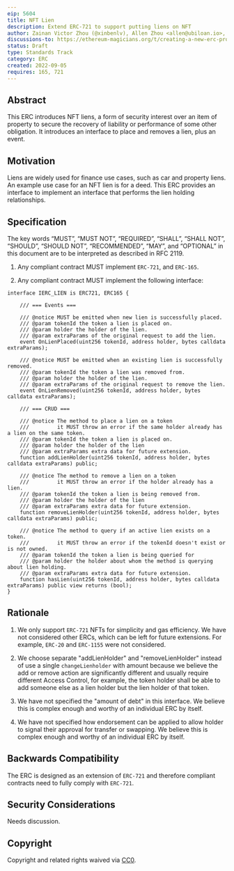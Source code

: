 ```yaml
---
eip: 5604
title: NFT Lien
description: Extend ERC-721 to support putting liens on NFT
author: Zainan Victor Zhou (@xinbenlv), Allen Zhou <allen@ubiloan.io>, Alex Qin <alex@ubiloan.io>
discussions-to: https://ethereum-magicians.org/t/creating-a-new-erc-proposal-for-nft-lien/10683
status: Draft
type: Standards Track
category: ERC
created: 2022-09-05
requires: 165, 721
---
```


## Abstract

This ERC introduces NFT liens, a form of security interest over an item of property to secure the recovery of liability or performance of some other obligation. It introduces an interface to place and removes a lien, plus an event.

## Motivation

Liens are widely used for finance use cases, such as car and property liens. An example use case for an NFT lien is for a deed.
This ERC provides an interface to implement an interface that performs the lien holding relationships.

## Specification

The key words “MUST”, “MUST NOT”, “REQUIRED”, “SHALL”, “SHALL NOT”, “SHOULD”, “SHOULD NOT”, “RECOMMENDED”, “MAY”, and “OPTIONAL” in this document are to be interpreted as described in RFC 2119.

1. Any compliant contract MUST implement `ERC-721`, and `ERC-165`.

2. Any compliant contract MUST implement the following interface:

```solidity
interface IERC_LIEN is ERC721, ERC165 {

    /// === Events ===

    /// @notice MUST be emitted when new lien is successfully placed.
    /// @param tokenId the token a lien is placed on.
    /// @param holder the holder of the lien.
    /// @param extraParams of the original request to add the lien.
    event OnLienPlaced(uint256 tokenId, address holder, bytes calldata extraParams);

    /// @notice MUST be emitted when an existing lien is successfully removed.
    /// @param tokenId the token a lien was removed from.
    /// @param holder the holder of the lien.
    /// @param extraParams of the original request to remove the lien.
    event OnLienRemoved(uint256 tokenId, address holder, bytes calldata extraParams);

    /// === CRUD ===

    /// @notice The method to place a lien on a token
    ///         it MUST throw an error if the same holder already has a lien on the same token.
    /// @param tokenId the token a lien is placed on.
    /// @param holder the holder of the lien
    /// @param extraParams extra data for future extension.
    function addLienHolder(uint256 tokenId, address holder, bytes calldata extraParams) public;

    /// @notice The method to remove a lien on a token
    ///         it MUST throw an error if the holder already has a lien.
    /// @param tokenId the token a lien is being removed from.
    /// @param holder the holder of the lien
    /// @param extraParams extra data for future extension.
    function removeLienHolder(uint256 tokenId, address holder, bytes calldata extraParams) public;

    /// @notice The method to query if an active lien exists on a token.
    ///         it MUST throw an error if the tokenId doesn't exist or is not owned.
    /// @param tokenId the token a lien is being queried for
    /// @param holder the holder about whom the method is querying about lien holding.
    /// @param extraParams extra data for future extension.
    function hasLien(uint256 tokenId, address holder, bytes calldata extraParams) public view returns (bool);
}
```

## Rationale

1. We only support `ERC-721` NFTs for simplicity and gas efficiency. We have not considered other ERCs, which can be left for future extensions. For example, `ERC-20` and `ERC-1155` were not considered.

2. We choose separate "addLienHolder" and "removeLienHolder" instead of use a single `changeLienholder` with amount because we believe
the add or remove action are significantly different and usually require different Access Control,
for example, the token holder shall be able to add someone else as a lien holder but the lien holder of that token.

3. We have not specified the "amount of debt" in this interface. We believe this is complex enough and worthy of an individual ERC by itself.

4. We have not specified how endorsement can be applied to allow holder to signal their approval for transfer or swapping. We believe this is complex enough and worthy of an individual ERC by itself.

## Backwards Compatibility

The ERC is designed as an extension of `ERC-721` and therefore compliant contracts need to fully comply with `ERC-721`.

## Security Considerations

Needs discussion.

## Copyright

Copyright and related rights waived via [CC0](../LICENSE.md).
